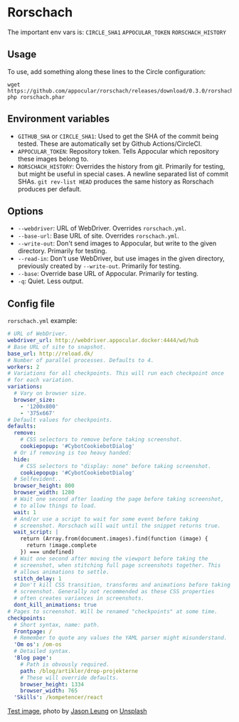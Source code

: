 # Rorschach

The important env vars is:
`CIRCLE_SHA1`
`APPOCULAR_TOKEN`
`RORSCHACH_HISTORY`

## Usage

To use, add something along these lines to the Circle configuration:

``` shell
wget https://github.com/appocular/rorschach/releases/download/0.3.0/rorshach.phar
php rorschach.phar
```

## Environment variables

- `GITHUB_SHA` or `CIRCLE_SHA1`: Used to get the SHA of the commit
  being tested. These are automatically set by Github
  Actions/CircleCI.
- `APPOCULAR_TOKEN`: Repository token. Tells Appocular which
  repository these images belong to.
- `RORSCHACH_HISTORY`: Overrides the history from git. Primarily for
  testing, but might be useful in special cases. A newline separated
  list of commit SHAs. `git rev-list HEAD` produces the same history
  as Rorschach produces per default.


## Options

- `--webdriver`: URL of WebDriver. Overrides `rorschach.yml`.
- `--base-url`: Base URL of site. Overrides `rorschach.yml`.
- `--write-out`: Don't send images to Appocular, but write to the
  given directory. Primarily for testing.
- `--read-in`: Don't use WebDriver, but use images in the given
  directory, previously created by `--write-out`. Primarily for
  testing.
- `--base`: Override base URL of Appocular. Primarily for testing.
- `-q`: Quiet. Less output.

## Config file

`rorschach.yml` example:

``` yaml
# URL of WebDriver.
webdriver_url: http://webdriver.appocular.docker:4444/wd/hub
# Base URL of site to snapshot.
base_url: http://reload.dk/
# Number of parallel processes. Defaults to 4.
workers: 2
# Variations for all checkpoints. This will run each checkpoint once
# for each variation.
variations:
  # Vary on browser size.
  browser_size:
    - '1200x800'
    - '375x667'
# Default values for checkpoints.
defaults:
  remove:
    # CSS selectors to remove before taking screenshot.
    cookiepopup: '#CybotCookiebotDialog'
  # Or if removing is too heavy handed:
  hide:
    # CSS selectors to "display: none" before taking screenshot.
    cookiepopup: '#CybotCookiebotDialog'
  # Selfevident..
  browser_height: 800
  browser_width: 1280
  # Wait one second after loading the page before taking screenshot,
  # to allow things to load.
  wait: 1
  # And/or use a script to wait for some event before taking
  # screenshot. Rorschach will wait until the snippet returns true.
  wait_script: |
    return (Array.from(document.images).find(function (image) {
      return !image.complete
    }) === undefined)
  # Wait one second after moving the viewport before taking the
  # screenshot, when stitching full page screenshots together. This
  # allows animations to settle.
  stitch_delay: 1
  # Don't kill CSS transition, transforms and animations before taking
  # screenshot. Generally not recommended as these CSS properties
  # often creates variances in screenshots.
  dont_kill_animations: true
# Pages to screenshot. Will be renamed "checkpoints" at some time.
checkpoints:
  # Short syntax, name: path.
  Frontpage: /
  # Remember to quote any values the YAML parser might misunderstand.
  'Om os': /om-os
  # Detailed syntax.
  'Blog page':
    # Path is obvously required.
    path: /blog/artikler/drop-projekterne
    # These will override defaults.
    browser_height: 1334
    browser_width: 765
  'Skills': /kompetencer/react
```

[Test image](https://unsplash.com/photos/XYpxR9J-U54), photo by [Jason Leung](https://unsplash.com/@ninjason) on [Unsplash](https://unsplash.com/)
